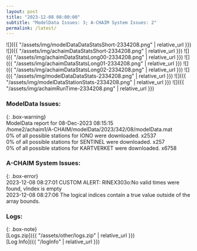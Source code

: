 ```yaml
---
layout: post
title: "2023-12-08 08:00:00"
subtitle: "ModelData Issues: 3; A-CHAIM System Issues: 2"
permalink: /latest/
---
```


![]({{ "/assets/img/modelDataDataStatsShort-2334208.png" | relative_url }})
![]({{ "/assets/img/achaimDataStatsShort-2334208.png" | relative_url }})
![]({{ "/assets/img/achaimDataStatsLong00-2334208.png" | relative_url }})
![]({{ "/assets/img/achaimDataStatsLong01-2334208.png" | relative_url }})
![]({{ "/assets/img/achaimDataStatsLong02-2334208.png" | relative_url }})
![]({{ "/assets/img/modelDataDataStats-2334208.png" | relative_url }})
![]({{ "/assets/img/modelDataStationStats-2334208.png" | relative_url }})
![]({{ "/assets/img/achaimRunTime-2334208.png" | relative_url }})


### ModelData Issues:  
  
{: .box-warning}  
 ModelData report for 08-Dec-2023 08:15:15   
 /home2/achaim1/A-CHAIM/modelData/2023/342/08/modelData.mat   
 0% of all possible stations for IONO were downloaded. x2537   
 0% of all possible stations for SENTINEL were downloaded. x257   
 0% of all possible stations for KARTVERKET were downloaded. x6758   
  
### A-CHAIM System Issues:  
  
{: .box-error}  
2023-12-08 08:27:01 CUSTOM ALERT: RINEX303o:No valid times were found, vIndex is empty  
2023-12-08 08:27:06 The logical indices contain a true value outside of the array bounds.  

### Logs:  
  
{: .box-note}  
[Logs.zip]({{ "/assets/other/logs.zip" | relative_url }})  
[Log Info]({{ "/logInfo" | relative_url }})  
